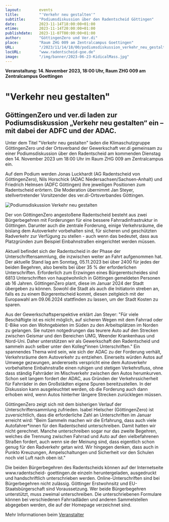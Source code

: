 ```yaml
---
layout:        events
title:         "'Verkehr neu gestalten'"
subtitle:      "Podiumsdiskussion über den Radentscheid Göttingen"
date:          2023-11-14T18:00:00+01:00
etime:         2023-11-14T20:00:00+01:00
publishdate:   2023-11-07T00:00:00+01:00
author:        "GöttingenZero und Ver.di"
place:         "Raum ZHG 009 am Zentralcampus Goettingen"
URL:           "/2023/11/14/18/00/podiumsdiskussion_verkehr_neu_gestalten"
locURL:        "www.radentscheid-goe.de"
image:         "/img/banner/2023-06-23-KidicalMass.jpg"
---
```


**Veranstaltung: 14. November 2023, 18:00 Uhr, Raum ZHG 009 am Zentralcampus Goettingen**

"Verkehr neu gestalten"
===========


GöttingenZero und ver.di laden zur Podiumsdiskussion „Verkehr neu gestalten“ ein – mit dabei der ADFC und der ADAC.
-----------




Unter dem Titel "Verkehr neu gestalten" laden die Klimaschutzgruppe GöttingenZero
und der Ortsverband der Gewerkschaft ver.di gemeinsam zu einer Podiumsdiskussion
über den Radentscheid am kommenden Dienstag den 14. November 2023 um 18:00
Uhr im Raum ZHG 009 am Zentralcampus ein. 

Auf dem Podium werden Jonas
Luckhardt (AG Radentscheid von GöttingenZero), Nils Horschick (ADAC
Niedersachsen/Sachsen-Anhalt) und Friedrich Helmsen (ADFC Göttingen) ihre
jeweiligen Positionen zum Radentscheid erörtern. Die Moderation übernimmt Jan
Steyer, stellvertretender Vorsitzender des ver.di-Ortsverbandes Göttingen.

![Podiumsdiskussion Verkehr neu gestalten](/img/event/2023-11-14-Podiumsdiskussion_Radentscheid.png)

Der von GöttingenZero angestoßene Radentscheid besteht aus zwei Bürgerbegehren mit Forderungen
für eine bessere Fahrradinfrastruktur in Göttingen. Darunter auch die zentrale Forderung, einige
Verkehrsräume, die bislang dem Autoverkehr vorbehalten sind, für sicheren und geschützten
Radverkehr zur Verfügung zu stellen - auch wenn das bedeutet, dass aus Platzgründen zum Beispiel
Einbahnstraßen eingerichtet werden müssen.

Aktuell befindet sich der Radentscheid in der Phase der Unterschriftensammlung, die inzwischen
weiter an Fahrt aufgenommen hat. Der aktuelle Stand lag am Sonntag, 05.11.2023 bei über 2400 für
jedes der beiden Begehren, also bereits bei über 35 % der erforderlichen Unterschriften. Erforderlich
zum Erzwingen eines Bürgerentscheides sind 6813 Unterschriften von hauptwohnlich in Göttingen
gemeldeten Personen ab 16 Jahren. GöttingenZero plant, diese im Januar 2024 der Stadt übergeben
zu können. Sowohl die Stadt als auch die Initiatorin streben an, falls es zu einem Bürgerentscheid
kommt, diesen zeitgleich mit der Europawahl am 09.06.2024 stattfinden zu lassen, um der Stadt
Kosten zu sparen.

Aus der Gewerkschaftsperspektive erklärt Jan Steyer: "Für viele Beschäftigte ist es nicht möglich, auf
sicheren Wegen mit dem Fahrrad oder E-Bike von den Wohngebieten im Süden zu den Arbeitsplätzen
im Norden zu gelangen. Sie nutzen notgedrungen das teurere Auto auf den Strecken zwischen
Geismar und den Bereichen UMG, Weender Krankenhaus und Nord-Uni. Daher unterstützen wir als
Gewerkschaft den Radentscheid und sammeln auch selber unter den Kolleg*innen Unterschriften."
Ein spannendes Thema wird sein, wie sich der ADAC zu der Forderung verhält, Verkehrsräume dem
Autoverkehr zu entziehen. Einerseits würden Autos auf Umwege gezwungen, andererseits verspricht
eine dem Autoverkehr vorbehaltene Einbahnstraße einen ruhigen und stetigen Verkehrsfluss, ohne
dass ständig Fahrräder im Mischverkehr zwischen den Autos herumkurven. Schon seit langem fordert
der ADAC, aus Gründen der Verkehrssicherheit für Fahrräder in den Großstädten eigene Spuren
bereitzustellen. In der Diskussion kann ausgeleuchtet werden, ob die Forderung auch dann erhoben
wird, wenn Autos hinterher längere Strecken zurücklegen müssen.

GöttingenZero zeigt sich mit dem bisherigen Verlauf der Unterschriftensammlung zufrieden. Isabel
Hielscher (GöttingenZero) ist zuversichtlich, dass die erforderliche Zahl an Unterschriften im Januar
erreicht wird: "Beim Sammeln machen wir die Erfahrung, dass auch viele Autofahrer*innen für den
Radentscheid unterschreiben. Damit hatten wir nicht gerechnet. Manche unterschreiben sogar nur
das zweite Begehren, welches die Trennung zwischen Fahrrad und Auto auf den vielbefahrenen
Straßen fordert, auch wenn sie der Meinung sind, dass eigentlich schon genug für den Radverkehr
getan wird. Wir hingegen denken, dass auch in Punkto Kreuzungen, Ampelschaltungen und Sicherheit
vor den Schulen noch viel Luft nach oben ist."

Die beiden Bürgerbegehren des Radentscheids können auf der Internetseite www.radentscheid-
goettingen.de einzeln heruntergeladen, ausgedruckt und handschriftlich unterschrieben werden.
Online-Unterschriften sind bei Bürgerbegehren nicht zulässig. Göttinger Erstwohnsitz und EU-
Staatsbürgerschaft sind Voraussetzung. Wer beide Bürgerbegehren unterstützt, muss zweimal
unterschreiben. Die unterschriebenen Formulare können bei verschiedenen Fahrradläden und
anderen Sammelstellen abgegeben werden, die auf der Homepage verzeichnet sind.


Mehr Informationen beim [Veranstalter](www.radentscheid-goe.de)
